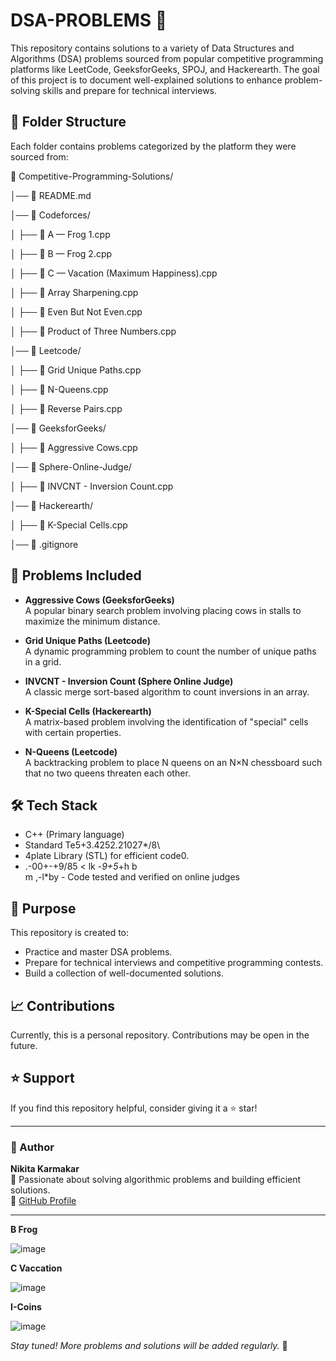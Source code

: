 # DSA-PROBLEMS 🚀

This repository contains solutions to a variety of Data Structures and Algorithms (DSA) problems sourced from popular competitive programming platforms like LeetCode, GeeksforGeeks, SPOJ, and Hackerearth. The goal of this project is to document well-explained solutions to enhance problem-solving skills and prepare for technical interviews.

## 📂 Folder Structure

Each folder contains problems categorized by the platform they were sourced from:

📂 Competitive-Programming-Solutions/

│── 📜 README.md

│── 📂 Codeforces/

│   ├── 📜 A — Frog 1.cpp

│   ├── 📜 B — Frog 2.cpp

│   ├── 📜 C — Vacation (Maximum Happiness).cpp

│   ├── 📜 Array Sharpening.cpp

│   ├── 📜 Even But Not Even.cpp

│   ├── 📜 Product of Three Numbers.cpp

│── 📂 Leetcode/

│   ├── 📜 Grid Unique Paths.cpp

│   ├── 📜 N-Queens.cpp

│   ├── 📜 Reverse Pairs.cpp

│── 📂 GeeksforGeeks/

│   ├── 📜 Aggressive Cows.cpp

│── 📂 Sphere-Online-Judge/

│   ├── 📜 INVCNT - Inversion Count.cpp

│── 📂 Hackerearth/

│   ├── 📜 K-Special Cells.cpp

│── 📜 .gitignore


## 📝 Problems Included

- **Aggressive Cows (GeeksforGeeks)**  
  A popular binary search problem involving placing cows in stalls to maximize the minimum distance.

- **Grid Unique Paths (Leetcode)**  
  A dynamic programming problem to count the number of unique paths in a grid.

- **INVCNT - Inversion Count (Sphere Online Judge)**  
  A classic merge sort-based algorithm to count inversions in an array.

- **K-Special Cells (Hackerearth)**  
  A matrix-based problem involving the identification of "special" cells with certain properties.

- **N-Queens (Leetcode)**  
  A backtracking problem to place N queens on an N×N chessboard such that no two queens threaten each other.

## 🛠️ Tech Stack

- C++ (Primary language)
- Standard Te5+3.4252.21027*/8\
- 4plate Library (STL) for efficient code0.
- .-00+-+9/85
< lk -*9+5*+h b  
m ,-l*by - Code tested and verified on online judges

## 🎯 Purpose

This repository is created to:
- Practice and master DSA problems.
- Prepare for technical interviews and competitive programming contests.
- Build a collection of well-documented solutions.

## 📈 Contributions

Currently, this is a personal repository. Contributions may be open in the future.

## ⭐ Support

If you find this repository helpful, consider giving it a ⭐ star!

---

### 🔗 Author

**Nikita Karmakar**  
📌 Passionate about solving algorithmic problems and building efficient solutions.  
🔗 [GitHub Profile](https://github.com/NikitaKarmakarP)

---

**B Frog**

![image](https://github.com/user-attachments/assets/3766ca48-a339-4112-8edd-21e23f898ecb)

**C Vaccation**

![image](https://github.com/user-attachments/assets/6afcb5c2-9460-4f02-81be-6f8aa3066311)

**I-Coins**

![image](https://github.com/user-attachments/assets/dc00eb81-d272-4f65-b127-3d09917cfeaa)


_Stay tuned! More problems and solutions will be added regularly._ 🚀
